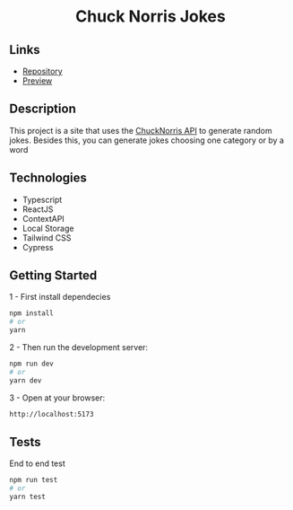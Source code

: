 <h1 align="center" >Chuck Norris Jokes</h1>

## Links

- [Repository](https://github.com/valderyjr/ChuckNorrisJokes)
- [Preview](https://chucknorrisvjr.netlify.app/)

## Description

This project is a site that uses the [ChuckNorris API](https://api.chucknorris.io/) to generate random jokes. Besides this, you can generate jokes choosing one category or by a word

## Technologies

- Typescript
- ReactJS
- ContextAPI
- Local Storage
- Tailwind CSS
- Cypress

## Getting Started

1 - First install dependecies

```bash
npm install
# or
yarn
```

2 - Then run the development server:

```bash
npm run dev
# or
yarn dev
```

3 - Open at your browser:

```bash
http://localhost:5173
```

## Tests

End to end test

```bash
npm run test
# or
yarn test
```
